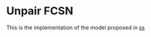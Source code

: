 # Unpair FCSN

This is the implementation of the model proposed in [ss](http://openaccess.thecvf.com/content_CVPR_2019/papers/Rochan_Video_Summarization_by_Learning_From_Unpaired_Data_CVPR_2019_paper.pdf)
